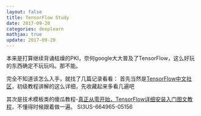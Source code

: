 ```yaml
---
layout: false
title: TensorFlow Study
date: 2017-09-20
categories: deeplearn
mathjax: true
update: 2017-09-20
---
```

本来是打算继续背诵枯燥的PKI，奈何google大大普及了TensorFlow，这么好玩的东西确定不玩玩吗。那不能。

完全不知道该怎么入手，就找了几篇记录看看：
首先当然是[TensorFlow中文社区](http://www.tensorfly.cn/)，初级教程讲解的这么详细，先收藏起来多看几遍吧

其次是技术模板类的傻瓜教程-[真正从零开始，TensorFlow详细安装入门图文教程](https://www.leiphone.com/news/201606/ORlQ7uK3TIW8xVGF.html)，不懂得时候跟着做一遍。
SI3US-664965-05156
